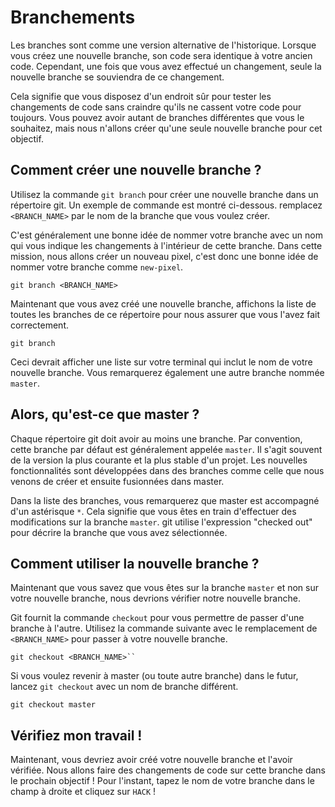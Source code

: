 # Branchements

Les branches sont comme une version alternative de l'historique. Lorsque vous créez une nouvelle branche, son code sera identique à votre ancien code. Cependant, une fois que vous avez effectué un changement, seule la nouvelle branche se souviendra de ce changement.

Cela signifie que vous disposez d'un endroit sûr pour tester les changements de code sans craindre qu'ils ne cassent votre code pour toujours. Vous pouvez avoir autant de branches différentes que vous le souhaitez, mais nous n'allons créer qu'une seule nouvelle branche pour cet objectif.

## Comment créer une nouvelle branche ?

Utilisez la commande `git branch` pour créer une nouvelle branche dans un répertoire git. Un exemple de commande est montré ci-dessous. remplacez `<BRANCH_NAME>` par le nom de la branche que vous voulez créer.

C'est généralement une bonne idée de nommer votre branche avec un nom qui vous indique les changements à l'intérieur de cette branche. Dans cette mission, nous allons créer un nouveau pixel, c'est donc une bonne idée de nommer votre branche comme `new-pixel`.

```
git branch <BRANCH_NAME>
```

Maintenant que vous avez créé une nouvelle branche, affichons la liste de toutes les branches de ce répertoire pour nous assurer que vous l'avez fait correctement.

```
git branch
```

Ceci devrait afficher une liste sur votre terminal qui inclut le nom de votre nouvelle branche. Vous remarquerez également une autre branche nommée `master`.

## Alors, qu'est-ce que master ?

Chaque répertoire git doit avoir au moins une branche. Par convention, cette branche par défaut est généralement appelée `master`. Il s'agit souvent de la version la plus courante et la plus stable d'un projet. Les nouvelles fonctionnalités sont développées dans des branches comme celle que nous venons de créer et ensuite fusionnées dans master.

Dans la liste des branches, vous remarquerez que master est accompagné d'un astérisque `*`. Cela signifie que vous êtes en train d'effectuer des modifications sur la branche `master`. git utilise l'expression "checked out" pour décrire la branche que vous avez sélectionnée.

## Comment utiliser la nouvelle branche ?

Maintenant que vous savez que vous êtes sur la branche `master` et non sur votre nouvelle branche, nous devrions vérifier notre nouvelle branche.

Git fournit la commande `checkout` pour vous permettre de passer d'une branche à l'autre. Utilisez la commande suivante avec le remplacement de `<BRANCH_NAME>` pour passer à votre nouvelle branche.

```
git checkout <BRANCH_NAME>``
```

Si vous voulez revenir à master (ou toute autre branche) dans le futur, lancez `git checkout` avec un nom de branche différent.

```
git checkout master
```

## Vérifiez mon travail !

Maintenant, vous devriez avoir créé votre nouvelle branche et l'avoir vérifiée. Nous allons faire des changements de code sur cette branche dans le prochain objectif ! Pour l'instant, tapez le nom de votre branche dans le champ à droite et cliquez sur `HACK` !
